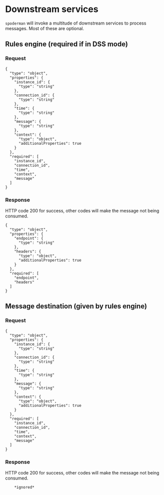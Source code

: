 # Downstream services

`spoderman` will invoke a multitude of downstream services to process messages. Most of these are optional.


## Rules engine (required if in DSS mode)

### Request

```
{
  "type": "object",
  "properties": {
    "instance_id": {
      "type": "string"
    },
    "connection_id": {
      "type": "string"
    },
    "time": {
      "type": "string"
    },
    "message": {
      "type": "string"
    },
    "context": {
      "type": "object",
      "additionalProperties": true
    }
  },
  "required": [
    "instance_id",
    "connection_id",
    "time",
    "context",
    "message"
  ]
}
```

### Response

HTTP code 200 for success, other codes will make the message not being consumed.

```
{
  "type": "object",
  "properties": {
    "endpoint": {
      "type": "string"
    },
    "headers": {
      "type": "object",
      "additionalProperties": true
    }
  },
  "required": [
    "endpoint",
    "headers"
  ]
}
```

## Message destination (given by rules engine)

### Request

```
{
  "type": "object",
  "properties": {
    "instance_id": {
      "type": "string"
    },
    "connection_id": {
      "type": "string"
    },
    "time": {
      "type": "string"
    },
    "message": {
      "type": "string"
    },
    "context": {
      "type": "object",
      "additionalProperties": true
    }
  },
  "required": [
    "instance_id",
    "connection_id",
    "time",
    "context",
    "message"
  ]
}
```

### Response

HTTP code 200 for success, other codes will make the message not being consumed.

```
    *ignored*
```
